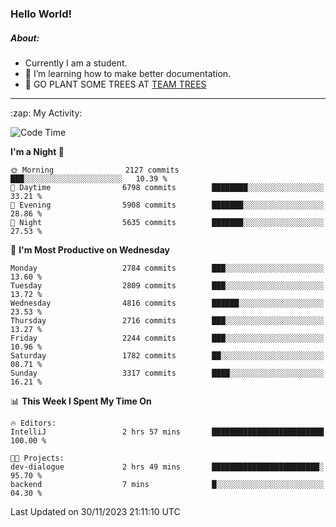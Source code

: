 ### Hello World!

##### About:
- Currently I am a student.
- 🌱 I’m learning how to make better documentation.
- 🌱 GO PLANT SOME TREES AT [TEAM TREES](https://teamtrees.org/)

---
  <summary>:zap: My Activity:</summary>
  
<!--START_SECTION:waka-->
![Code Time](http://img.shields.io/badge/Code%20Time-1%2C267%20hrs%2047%20mins-blue)

**I'm a Night 🦉** 

```text
🌞 Morning                2127 commits        ███░░░░░░░░░░░░░░░░░░░░░░   10.39 % 
🌆 Daytime                6798 commits        ████████░░░░░░░░░░░░░░░░░   33.21 % 
🌃 Evening                5908 commits        ███████░░░░░░░░░░░░░░░░░░   28.86 % 
🌙 Night                  5635 commits        ███████░░░░░░░░░░░░░░░░░░   27.53 % 
```
📅 **I'm Most Productive on Wednesday** 

```text
Monday                   2784 commits        ███░░░░░░░░░░░░░░░░░░░░░░   13.60 % 
Tuesday                  2809 commits        ███░░░░░░░░░░░░░░░░░░░░░░   13.72 % 
Wednesday                4816 commits        ██████░░░░░░░░░░░░░░░░░░░   23.53 % 
Thursday                 2716 commits        ███░░░░░░░░░░░░░░░░░░░░░░   13.27 % 
Friday                   2244 commits        ███░░░░░░░░░░░░░░░░░░░░░░   10.96 % 
Saturday                 1782 commits        ██░░░░░░░░░░░░░░░░░░░░░░░   08.71 % 
Sunday                   3317 commits        ████░░░░░░░░░░░░░░░░░░░░░   16.21 % 
```


📊 **This Week I Spent My Time On** 

```text
🔥 Editors: 
IntelliJ                 2 hrs 57 mins       █████████████████████████   100.00 % 

🐱‍💻 Projects: 
dev-dialogue             2 hrs 49 mins       ████████████████████████░   95.70 % 
backend                  7 mins              █░░░░░░░░░░░░░░░░░░░░░░░░   04.30 % 
```


 Last Updated on 30/11/2023 21:11:10 UTC
<!--END_SECTION:waka-->
